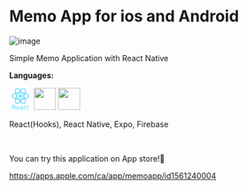 <h1>Memo App for ios and Android </h1>

![image](https://user-images.githubusercontent.com/58486384/114120782-07ec9080-98a2-11eb-8705-3dad0ddb921b.png)


Simple Memo Application with React Native

**Languages:**

<img src="https://raw.githubusercontent.com/devicons/devicon/master/icons/react/react-original-wordmark.svg" width="40" height="40" /> <img src="https://apprecs.org/gp/images/app-icons/300/d8/host.exp.exponent.jpg" width="40" height="40" /> <img src="https://cdn4.iconfinder.com/data/icons/google-i-o-2016/512/google_firebase-2-512.png" width="40" height="40" />


React(Hooks), React Native, Expo, Firebase

<br>


You can try this application on App store!📱

https://apps.apple.com/ca/app/memoapp/id1561240004
